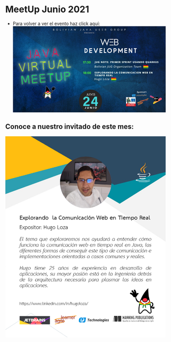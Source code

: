 # MeetUp Junio 2021

- Para volver a ver el evento haz click aquí:
  [![IMAGE](img/invite2021June.png)](https://www.youtube.com/watch?v=SiPWx0Eazfo&t=1356s)  

## Conoce a nuestro invitado de este mes:
  
  ![About Hugo](img/about_hugo.jpg)
